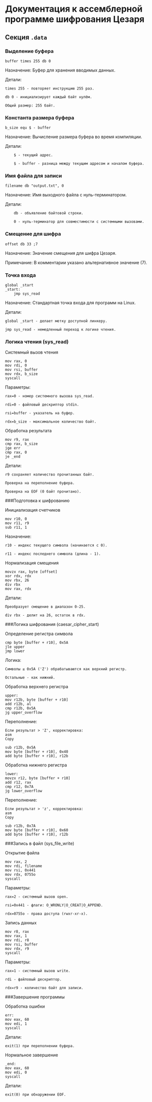 # Документация к ассемблерной программе шифрования Цезаря

## Секция `.data`

### Выделение буфера

    buffer times 255 db 0

Назначение: Буфер для хранения вводимых данных.

Детали:

    times 255 - повторяет инструкцию 255 раз.

    db 0 - инициализирует каждый байт нулём.

    Общий размер: 255 байт.

### Константа размера буфера

    b_size equ $ - buffer

Назначение: Вычисление размера буфера во время компиляции.

Детали:

        $ - текущий адрес.

        $ - buffer - разница между текущим адресом и началом буфера.

### Имя файла для записи

    filename db "output.txt", 0

Назначение: Имя выходного файла с нуль-терминатором.

Детали:

        db - объявление байтовой строки.

        0 - нуль-терминатор для совместимости с системными вызовами.

### Смещение для шифра

    offset db 33 ;7

Назначение: Значение смещения для шифра Цезаря.

Примечание: В комментарии указано альтернативное значение (7).

### Точка входа
    
    global _start
    _start:
        jmp sys_read

Назначение: Стандартная точка входа для программ на Linux.

Детали:

    global _start - делает метку доступной линкеру.

    jmp sys_read - немедленный переход к логике чтения.

### Логика чтения (sys_read)

Системный вызов чтения

    mov rax, 0  
    mov rdi, 0 
    mov rsi, buffer
    mov rdx, b_size
    syscall 

Параметры:

    rax=0 - номер системного вызова sys_read.

    rdi=0 - файловый дескриптор stdin.

    rsi=buffer - указатель на буфер.

    rdx=b_size - максимальное количество байт.

Обработка результата

    mov r9, rax
    cmp rax, b_size
    jge err
    cmp rax, 0
    je _end

Детали:

    r9 сохраняет количество прочитанных байт.

    Проверка на переполнение буфера.

    Проверка на EOF (0 байт прочитано).

###Подготовка к шифрованию

Инициализация счетчиков

    mov r10, 0
    mov r11, r9
    sub r11, 1

Назначение:

    r10 - индекс текущего символа (начинается с 0).

    r11 - индекс последнего символа (длина - 1).

Нормализация смещения

    movzx rax, byte [offset]
    xor rdx, rdx
    mov rbx, 26
    div rbx
    mov rax, rdx

Детали:

    Преобразует смещение в диапазон 0-25.

    div rbx - делит на 26, остаток в rdx.

###Логика шифрования (caesar_cipher_start)

Определение регистра символа

    cmp byte [buffer + r10], 0x5A
    jle upper
    jmp lower

Логика:

    Символы ≤ 0x5A ('Z') обрабатываются как верхний регистр.

    Остальные - как нижний.

Обработка верхнего регистра

    upper:
    mov r12b, byte [buffer + r10]
    add r12b, al
    cmp r12b, 0x5A
    jg upper_overflow

Переполнение:

    Если результат > 'Z', корректировка:
    asm
    Copy

    sub r12b, 0x5A
    mov byte [buffer + r10], 0x40
    add byte [buffer + r10], r12b

Обработка нижнего регистра

    lower:
    movzx r12, byte [buffer + r10]
    add r12, rax
    cmp r12, 0x7A
    jg lower_overflow

Переполнение:

    Если результат > 'z', корректировка:
    asm
    Copy

    sub r12b, 0x7A
    mov byte [buffer + r10], 0x60
    add byte [buffer + r10], r12b

###Запись в файл (sys_file_write)

Открытие файла

    mov rax, 2
    mov rdi, filename
    mov rsi, 0x441
    mov rdx, 0755o
    syscall

Параметры:

    rax=2 - системный вызов open.

    rsi=0x441 - флаги: O_WRONLY|O_CREAT|O_APPEND.

    rdx=0755o - права доступа (rwxr-xr-x).

Запись данных

    mov r8, rax
    mov rax, 1
    mov rdi, r8
    mov rsi, buffer
    mov rdx, r9
    syscall

Параметры:

    rax=1 - системный вызов write.

    rdi - файловый дескриптор.

    rdx=r9 - количество байт для записи.

###Завершение программы

Обработка ошибки

    err:
    mov eax, 60
    mov edi, 1
    syscall

Детали:

    exit(1) при переполнении буфера.

Нормальное завершение

    _end:
    mov eax, 60
    mov edi, 0
    syscall

Детали:

    exit(0) при обнаружении EOF.
